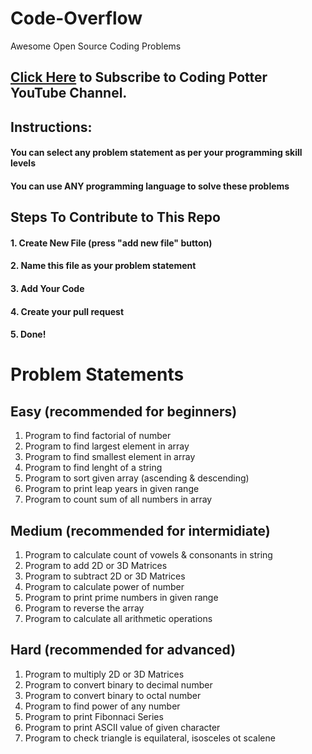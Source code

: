 # Code-Overflow
Awesome Open Source Coding Problems 

## [Click Here](https://www.youtube.com/codingpotter?sub_confirmation=1) to Subscribe to Coding Potter YouTube Channel. 

## Instructions:
#### You can select any problem statement as per your programming skill levels
#### You can use ANY programming language to solve these problems

## Steps To Contribute to This Repo
#### 1. Create New File (press "add new file" button)
#### 2. Name this file as your problem statement
#### 3. Add Your Code
#### 4. Create your pull request
#### 5. Done!

# Problem Statements 

## Easy (recommended for beginners)

1. Program to find factorial of number
2. Program to find largest element in array
3. Program to find smallest element in array
4. Program to find lenght of a string
5. Program to sort given array (ascending & descending)
6. Program to print leap years in given range
7. Program to count sum of all numbers in array

## Medium (recommended for intermidiate)

1. Program to calculate count of vowels & consonants in string
2. Program to add 2D or 3D Matrices
3. Program to subtract 2D or 3D Matrices
4. Program to calculate power of number
5. Program to print prime numbers in given range
6. Program to reverse the array
7. Program to calculate all arithmetic operations

## Hard (recommended for advanced)

1. Program to multiply 2D or 3D Matrices
2. Program to convert binary to decimal number
3. Program to convert binary to octal number
4. Program to find power of any number
5. Program to print Fibonnaci Series
6. Program to print ASCII value of given character
7. Program to check triangle is equilateral, isosceles ot scalene

